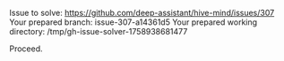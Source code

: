 Issue to solve: https://github.com/deep-assistant/hive-mind/issues/307
Your prepared branch: issue-307-a14361d5
Your prepared working directory: /tmp/gh-issue-solver-1758938681477

Proceed.